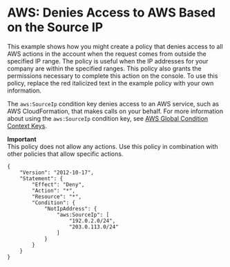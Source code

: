 # AWS: Denies Access to AWS Based on the Source IP<a name="reference_policies_examples_aws_deny-ip"></a>

This example shows how you might create a policy that denies access to all AWS actions in the account when the request comes from outside the specified IP range\. The policy is useful when the IP addresses for your company are within the specified ranges\. This policy also grants the permissions necessary to complete this action on the console\. To use this policy, replace the red italicized text in the example policy with your own information\.

The `aws:SourceIp` condition key denies access to an AWS service, such as AWS CloudFormation, that makes calls on your behalf\. For more information about using the `aws:SourceIp` condition key, see [AWS Global Condition Context Keys](reference_policies_condition-keys.md)\.

**Important**  
This policy does not allow any actions\. Use this policy in combination with other policies that allow specific actions\. 

```
{
    "Version": "2012-10-17",
    "Statement": {
        "Effect": "Deny",
        "Action": "*",
        "Resource": "*",
        "Condition": {
            "NotIpAddress": {
                "aws:SourceIp": [
                    "192.0.2.0/24",
                    "203.0.113.0/24"
                ]
            }
        }
    }
}
```